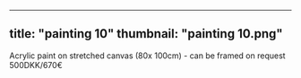 ---
title: "painting 10"
thumbnail: "painting 10.png"
--
Acrylic paint on stretched canvas (80x 100cm) - can be framed on request
500DKK/670€